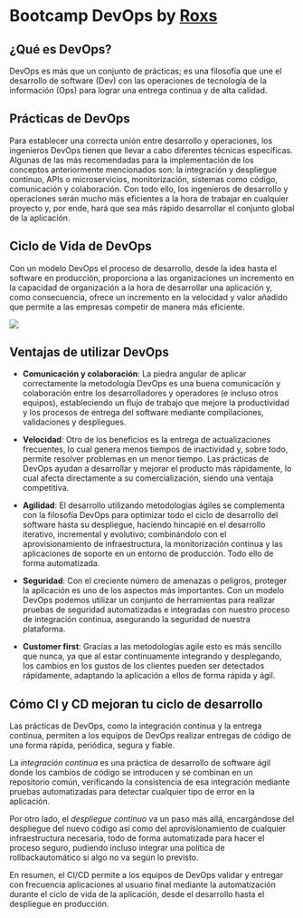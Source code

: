 # Bootcamp DevOps by [Roxs](https://github.com/roxsross)

## ¿Qué es DevOps?

DevOps es más que un conjunto de prácticas; es una filosofía que une el desarrollo de software (Dev) con las operaciones de tecnología de la información (Ops) para lograr una entrega continua y de alta calidad.

## Prácticas de DevOps

Para establecer una correcta unión entre desarrollo y operaciones, los ingenieros DevOps tienen que llevar a cabo diferentes técnicas específicas. Algunas de las más recomendadas para la implementación de los conceptos anteriormente mencionados son: la integración y despliegue continuo, APIs o microservicios, monitorización, sistemas como código, comunicación y colaboración. Con todo ello, los ingenieros de desarrollo y operaciones serán mucho más eficientes a la hora de trabajar en cualquier proyecto y, por ende, hará que sea más rápido desarrollar el conjunto global de la aplicación.

## Ciclo de Vida de DevOps

Con un modelo DevOps el proceso de desarrollo, desde la idea hasta el software en producción, proporciona a las organizaciones un incremento en la capacidad de organización a la hora de desarrollar una aplicación y, como consecuencia, ofrece un incremento en la velocidad y valor añadido que permite a las empresas competir de manera más eficiente.

![](https://bootcamp.295devops.com/assets/images/devops-logo-sinletras-e2fe046d9dc5b1fd56cfbd17563a7563.png)

## Ventajas de utilizar DevOps

- **Comunicación y colaboración**: La piedra angular de aplicar correctamente la metodología DevOps es una buena comunicación y colaboración entre los desarrolladores y operadores (e incluso otros equipos), estableciendo un flujo de trabajo que mejore la productividad y los procesos de entrega del software mediante compilaciones, validaciones y despliegues.

- **Velocidad**: Otro de los beneficios es la entrega de actualizaciones frecuentes, lo cual genera menos tiempos de inactividad y, sobre todo, permite resolver problemas en un menor tiempo. Las prácticas de DevOps ayudan a desarrollar y mejorar el producto más rápidamente, lo cual afecta directamente a su comercialización, siendo una ventaja competitiva.

- **Agilidad**: El desarrollo utilizando metodologías ágiles se complementa con la filosofía DevOps para optimizar todo el ciclo de desarrollo del software hasta su despliegue, haciendo hincapié en el desarrollo iterativo, incremental y evolutivo; combinándolo con el aprovisionamiento de infraestructura, la monitorización continua y las aplicaciones de soporte en un entorno de producción. Todo ello de forma automatizada.

- **Seguridad**: Con el creciente número de amenazas o peligros, proteger la aplicación es uno de los aspectos más importantes. Con un modelo DevOps podemos utilizar un conjunto de herramientas para realizar pruebas de seguridad automatizadas e integradas con nuestro proceso de integración continua, asegurando la seguridad de nuestra plataforma.

- **Customer first**: Gracias a las metodologías agile esto es más sencillo que nunca, ya que al estar continuamente integrando y desplegando, los cambios en los gustos de los clientes pueden ser detectados rápidamente, adaptando la aplicación a ellos de forma rápida y ágil.

## Cómo CI y CD mejoran tu ciclo de desarrollo

Las prácticas de DevOps, como la integración continua y la entrega continua, permiten a los equipos de DevOps realizar entregas de código de una forma rápida, periódica, segura y fiable.

La *integración continua* es una práctica de desarrollo de software ágil donde los cambios de código se introducen y se combinan en un repositorio común, verificando la consistencia de esa integración mediante pruebas automatizadas para detectar cualquier tipo de error en la aplicación.

Por otro lado, el *despliegue continuo* va un paso más allá, encargándose del despliegue del nuevo código así como del aprovisionamiento de cualquier infraestructura necesaria, todo de forma automatizada para hacer el proceso seguro, pudiendo incluso integrar una política de rollbackautomático si algo no va según lo previsto.

En resumen, el CI/CD permite a los equipos de DevOps validar y entregar con frecuencia aplicaciones al usuario final mediante la automatización durante el ciclo de vida de la aplicación, desde el desarrollo hasta el despliegue en producción.